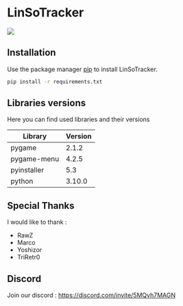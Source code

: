 # LinSoTracker
<img src="http://linsotracker.com/tracker/gitbanner.png"></img>
## Installation

Use the package manager [pip](https://pip.pypa.io/en/stable/) to install LinSoTracker.

```bash
pip install -r requirements.txt
```

## Libraries versions

Here you can find used libraries and their versions

| Library     | Version |
|-------------|---------|
| pygame      | 2.1.2   |
| pygame-menu | 4.2.5   |
| pyinstaller | 5.3     |
| python      | 3.10.0  |

## Special Thanks

I would like to thank :
 - RawZ
 - Marco
 - Yoshizor 
 - TriRetr0

## Discord 

Join our discord : https://discord.com/invite/5MQvh7MAGN